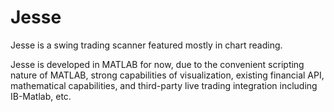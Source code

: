 # Jesse

Jesse is a swing trading scanner featured mostly in chart reading.

Jesse is developed in MATLAB for now, due to the convenient scripting nature of MATLAB, strong capabilities of visualization, existing financial API, mathematical capabilities, and third-party live trading integration including IB-Matlab, etc.

